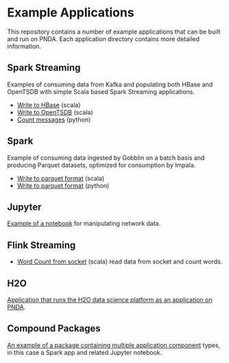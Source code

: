# Example Applications

This repository contains a number of example applications that can be built and run on PNDA. Each application directory contains more detailed information.

## Spark Streaming

Examples of consuming data from Kafka and populating both HBase and OpenTSDB with simple Scala based Spark Streaming applications.

- [Write to HBase](spark-streaming) (scala)
- [Write to OpenTSDB](kafka-spark-opentsdb) (scala)
- [Count messages](spark-streaming-python) (python)

## Spark

Example of consuming data ingested by Gobblin on a batch basis and producing Parquet datasets, optimized for consumption by Impala.
- [Write to parquet format](spark-batch) (scala)
- [Write to parquet format](spark-batch-python) (python)

## Jupyter

[Example of a notebook](jupyter-notebooks) for manipulating network data.

## Flink Streaming
- [Word Count from socket](flink-streaming-socket-wordcount) (scala) read data from socket and count words.

## H2O

[Application that runs the H2O data science platform as an application on PNDA](h2o-launcher).

## Compound Packages

[An example of a package containing multiple application component](literary-word-count-app) types, in this case a Spark app and related Jupyter notebook.
